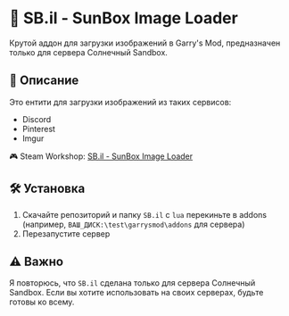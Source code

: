 # 🔆 SB.il - SunBox Image Loader
Крутой аддон для загрузки изображений в Garry's Mod, предназначен только для сервера Солнечный Sandbox.

## 📒 Описание
Это ентити для загрузки изображений из таких сервисов:
- Discord
- Pinterest
- Imgur

🎮 Steam Workshop: [SB.il - SunBox Image Loader](https://steamcommunity.com/sharedfiles/filedetails/?id=3379226941)

## 🛠️ Установка
1. Скачайте репозиторий и папку `SB.il` с `lua` перекиньте в addons (например, `ВАШ_ДИСК:\test\garrysmod\addons` для сервера)
2. Перезапустите сервер

## ⚠️ Важно
Я повторюсь, что `SB.il` сделана только для сервера Солнечный Sandbox. Если вы хотите использовать на своих серверах, будьте готовы ко всему.
